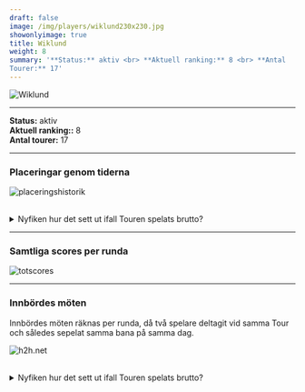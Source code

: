 ```yaml
---  
draft: false  
image: /img/players/wiklund230x230.jpg  
showonlyimage: true  
title: Wiklund  
weight: 8  
summary: '**Status:** aktiv <br> **Aktuell ranking:** 8 <br> **Antal
Tourer:** 17'  
---
```


![Wiklund](/img/players/wiklund230x230.jpg)

------------------------------------------------------------------------

**Status:** aktiv  
**Aktuell ranking::** 8  
**Antal tourer:** 17

------------------------------------------------------------------------

### Placeringar genom tiderna

![placeringshistorik](/playerstats/Wiklund.placing.net.png) <br><br>
<details> <summary>Nyfiken hur det sett ut ifall Touren spelats
brutto?</summary> <p>

![placeringshistorik](/playerstats/Wiklund.placing.gross.png) </p>
</details>

------------------------------------------------------------------------

### Samtliga scores per runda

![totscores](/playerstats/Wiklund.totscores.png)

------------------------------------------------------------------------

### Innbördes möten

Innbördes möten räknas per runda, då två spelare deltagit vid samma Tour
och således sepelat samma bana på samma dag.

![h2h.net](/playerstats/Wiklund.h2h.net.png) <br><br> <details>
<summary>Nyfiken hur det sett ut ifall Touren spelats brutto?</summary>
<p>

![h2h.gross](/playerstats/Wiklund.h2h.gross.png) </p> </details>
